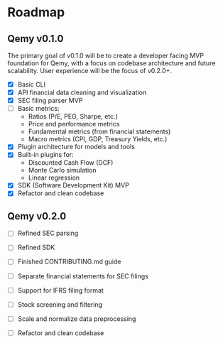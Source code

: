 # Roadmap

## Qemy v0.1.0

The primary goal of v0.1.0 will be to create a developer facing MVP foundation for Qemy, with a focus on codebase architecture and future scalability. User experience will be the focus of v0.2.0+.

- [x] Basic CLI
- [x] API financial data cleaning and visualization
- [x] SEC filing parser MVP
- [ ] Basic metrics:
    - Ratios (P/E, PEG, Sharpe, etc.)
    - Price and performance metrics
    - Fundamental metrics (from financial statements) 
    - Macro metrics (CPI, GDP, Treasury Yields, etc.)
- [x] Plugin architecture for models and tools 
- [x] Built-in plugins for:
    - Discounted Cash Flow (DCF)
    - Monte Carlo simulation
    - Linear regression
- [x] SDK (Software Development Kit) MVP
- [x] Refactor and clean codebase 

## Qemy v0.2.0

- [ ] Refined SEC parsing
- [ ] Refined SDK
- [ ] Finished CONTRIBUTING.md guide
- [ ] Separate financial statements for SEC filings
- [ ] Support for IFRS filing format
- [ ] Stock screening and filtering
- [ ] Scale and normalize data preprocessing 
- [ ] Refactor and clean codebase 

